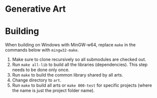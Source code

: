 # Generative Art

# Building
When building on Windows with MinGW-w64, replace `make` in the commands below with `mingw32-make`.
1. Make sure to clone recursively so all submodules are checked out.
2. Run `make all-lib` to build all the libraries (dependencies). This step needs to be done only once.
3. Run `make` to build the common library shared by all arts.
4. Change directory to `art`.
5. Run `make` to build all arts or `make 000-test` for specific projects (where the name is just the project folder name).
